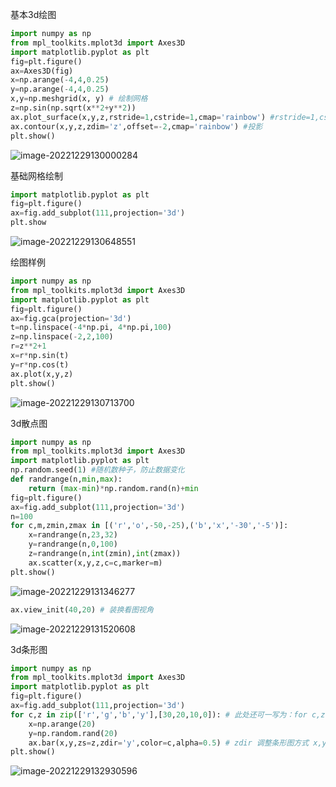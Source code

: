 基本3d绘图

```python
import numpy as np
from mpl_toolkits.mplot3d import Axes3D
import matplotlib.pyplot as plt
fig=plt.figure()
ax=Axes3D(fig)
x=np.arange(-4,4,0.25)
y=np.arange(-4,4,0.25)
x,y=np.meshgrid(x, y) # 绘制网格
z=np.sin(np.sqrt(x**2+y**2))
ax.plot_surface(x,y,z,rstride=1,cstride=1,cmap='rainbow') #rstride=1,cstride=1 网格密度
ax.contour(x,y,z,zdim='z',offset=-2,cmap='rainbow') #投影
plt.show()
```

![image-20221229130000284](C:\Users\wywzxx\AppData\Roaming\Typora\typora-user-images\image-20221229130000284.png)

基础网格绘制

```python
import matplotlib.pyplot as plt
fig=plt.figure()
ax=fig.add_subplot(111,projection='3d')
plt.show
```

![image-20221229130648551](C:\Users\wywzxx\AppData\Roaming\Typora\typora-user-images\image-20221229130648551.png)



绘图样例

```python
import numpy as np
from mpl_toolkits.mplot3d import Axes3D
import matplotlib.pyplot as plt
fig=plt.figure()
ax=fig.gca(projection='3d')
t=np.linspace(-4*np.pi, 4*np.pi,100)
z=np.linspace(-2,2,100)
r=z**2+1
x=r*np.sin(t)
y=r*np.cos(t)
ax.plot(x,y,z)
plt.show()
```

![image-20221229130713700](C:\Users\wywzxx\AppData\Roaming\Typora\typora-user-images\image-20221229130713700.png)

3d散点图

```python
import numpy as np
from mpl_toolkits.mplot3d import Axes3D
import matplotlib.pyplot as plt
np.random.seed(1) #随机数种子，防止数据变化
def randrange(n,min,max):
    return (max-min)*np.random.rand(n)+min
fig=plt.figure()
ax=fig.add_subplot(111,projection='3d')
n=100
for c,m,zmin,zmax in [('r','o',-50,-25),('b','x','-30','-5')]:
    x=randrange(n,23,32)
    y=randrange(n,0,100)
    z=randrange(n,int(zmin),int(zmax))
    ax.scatter(x,y,z,c=c,marker=m)
plt.show()
```

![image-20221229131346277](C:\Users\wywzxx\AppData\Roaming\Typora\typora-user-images\image-20221229131346277.png)

```python
ax.view_init(40,20) # 装换看图视角
```

![image-20221229131520608](C:\Users\wywzxx\AppData\Roaming\Typora\typora-user-images\image-20221229131520608.png)

3d条形图

```python
import numpy as np
from mpl_toolkits.mplot3d import Axes3D
import matplotlib.pyplot as plt
fig=plt.figure()
ax=fig.add_subplot(111,projection='3d')
for c,z in zip(['r','g','b','y'],[30,20,10,0]): # 此处还可一写为：for c,z in  [('r',30),('g',20),('b',10),('y',0)]:
    x=np.arange(20)
    y=np.random.rand(20)
    ax.bar(x,y,zs=z,zdir='y',color=c,alpha=0.5) # zdir 调整条形图方式 x,y,z r ,可选
plt.show()
```

![image-20221229132930596](C:\Users\wywzxx\AppData\Roaming\Typora\typora-user-images\image-20221229132930596.png)